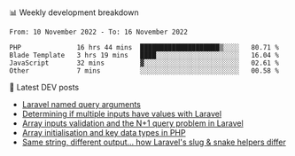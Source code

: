 📊 Weekly development breakdown
<!--START_SECTION:waka-->

```text
From: 10 November 2022 - To: 16 November 2022

PHP              16 hrs 44 mins  ████████████████████▒░░░░   80.71 %
Blade Template   3 hrs 19 mins   ████░░░░░░░░░░░░░░░░░░░░░   16.04 %
JavaScript       32 mins         ▓░░░░░░░░░░░░░░░░░░░░░░░░   02.61 %
Other            7 mins          ░░░░░░░░░░░░░░░░░░░░░░░░░   00.58 %
```

<!--END_SECTION:waka-->

📕 Latest DEV posts
<!-- BLOG-POST-LIST:START -->
- [Laravel named query arguments](https://dev.to/michaelvickersuk/laravel-named-query-arguments-28kd)
- [Determining if multiple inputs have values with Laravel](https://dev.to/michaelvickersuk/determining-if-multiple-inputs-have-values-with-laravel-km6)
- [Array inputs validation and the N+1 query problem in Laravel](https://dev.to/michaelvickersuk/array-inputs-validation-and-the-n1-query-problem-in-laravel-2agb)
- [Array initialisation and key data types in PHP](https://dev.to/michaelvickersuk/array-initialisation-and-key-data-types-in-php-1e5b)
- [Same string, different output... how Laravel&#39;s slug &amp; snake helpers differ](https://dev.to/michaelvickersuk/same-string-different-output-how-laravels-slug-snake-helpers-differ-1ccj)
<!-- BLOG-POST-LIST:END -->
